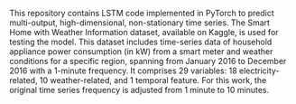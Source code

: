 This repository contains LSTM code implemented in PyTorch to predict multi-output, high-dimensional, non-stationary time series. The Smart Home with Weather Information dataset, available on Kaggle, is used for testing the model. This dataset includes time-series data of household appliance power consumption (in kW) from a smart meter and weather conditions for a specific region, spanning from January 2016 to December 2016 with a 1-minute frequency. It comprises 29 variables: 18 electricity-related, 10 weather-related, and 1 temporal feature. For this work, the original time series frequency is adjusted from 1 minute to 10 minutes.
